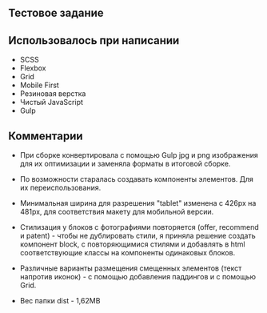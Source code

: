 ## Тестовое задание


## Использовалось при написании
- SCSS
- Flexbox 
- Grid
- Mobile First
- Резиновая верстка
- Чистый JavaScript
- Gulp


## Комментарии
- При сборке конвертировала с помощью Gulp jpg и png изображения для их оптимизации и заменяла форматы в итоговой сборке.

- По возможности старалась создавать компоненты элементов. Для их переиспользования.

- Минимальная ширина для разрешения "tablet" изменена с 426px на 481px, для соответствия макету для мобильной версии.

- Стилизация у блоков с фотографиями повторяется (offer, recommend и patent) - чтобы не дублировать стили, я приняла решение создать компонент block, с повторяющимися стилями и добавлять в html соответствующие классы на компоненты одинаковых блоков.

- Различные варианты размещения смещенных элементов (текст напротив иконок) - с помощью добавления паддингов и с помощью Grid.

- Вес папки dist - 1,62MB


